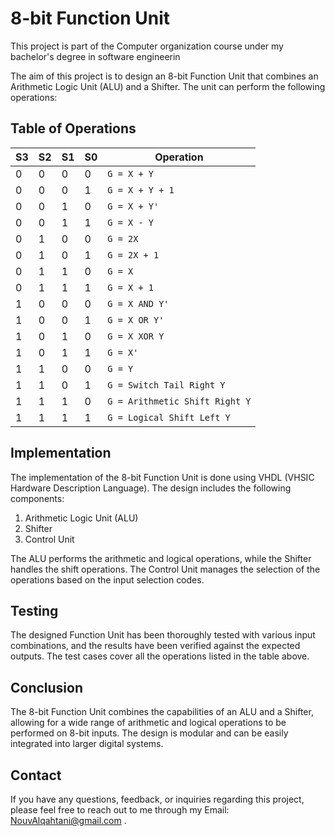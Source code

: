 # 8-bit Function Unit
This project is part of the Computer organization course under my bachelor's degree in software engineerin

The aim of this project is to design an 8-bit Function Unit that combines an Arithmetic Logic Unit (ALU) and a Shifter. The unit can perform the following operations:

## Table of Operations

| S3 | S2 | S1 | S0 | Operation |
| --- | --- | --- | --- | --- |
| 0 | 0 | 0 | 0 | `G = X + Y` |
| 0 | 0 | 0 | 1 | `G = X + Y + 1` |
| 0 | 0 | 1 | 0 | `G = X + Y'` |
| 0 | 0 | 1 | 1 | `G = X - Y` |
| 0 | 1 | 0 | 0 | `G = 2X` |
| 0 | 1 | 0 | 1 | `G = 2X + 1` |
| 0 | 1 | 1 | 0 | `G = X` |
| 0 | 1 | 1 | 1 | `G = X + 1` |
| 1 | 0 | 0 | 0 | `G = X AND Y'` |
| 1 | 0 | 0 | 1 | `G = X OR Y'` |
| 1 | 0 | 1 | 0 | `G = X XOR Y` |
| 1 | 0 | 1 | 1 | `G = X'` |
| 1 | 1 | 0 | 0 | `G = Y` |
| 1 | 1 | 0 | 1 | `G = Switch Tail Right Y` |
| 1 | 1 | 1 | 0 | `G = Arithmetic Shift Right Y` |
| 1 | 1 | 1 | 1 | `G = Logical Shift Left Y` |

## Implementation
The implementation of the 8-bit Function Unit is done using VHDL (VHSIC Hardware Description Language). The design includes the following components:

1. Arithmetic Logic Unit (ALU)
2. Shifter
3. Control Unit

The ALU performs the arithmetic and logical operations, while the Shifter handles the shift operations. The Control Unit manages the selection of the operations based on the input selection codes.

## Testing
The designed Function Unit has been thoroughly tested with various input combinations, and the results have been verified against the expected outputs. The test cases cover all the operations listed in the table above.


## Conclusion
The 8-bit Function Unit combines the capabilities of an ALU and a Shifter, allowing for a wide range of arithmetic and logical operations to be performed on 8-bit inputs. The design is modular and can be easily integrated into larger digital systems.

## Contact

If you have any questions, feedback, or inquiries regarding this project, please feel free to reach out to me through my Email: NouvAlqahtani@gmail.com .

